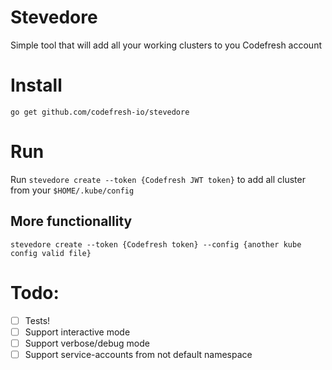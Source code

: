 # Stevedore
Simple tool that will add all your working clusters to you Codefresh account

# Install 
`go get github.com/codefresh-io/stevedore`

# Run 
Run `stevedore create --token {Codefresh JWT token}` to add all cluster from your `$HOME/.kube/config`

## More functionallity
`stevedore create --token {Codefresh token} --config {another kube config valid file}`


# Todo:
* [ ] Tests!
* [ ] Support interactive mode
* [ ] Support verbose/debug mode
* [ ] Support service-accounts from not default namespace